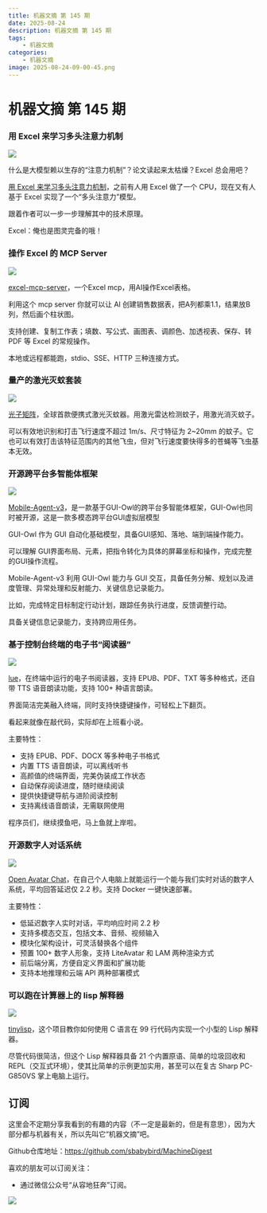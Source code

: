 ```yaml
---
title: 机器文摘 第 145 期
date: 2025-08-24
description: 机器文摘 第 145 期
tags: 
    - 机器文摘
categories: 
    - 机器文摘
image: 2025-08-24-09-00-45.png
---
```

# 机器文摘 第 145 期
### 用 Excel 来学习多头注意力机制
![](2025-08-24-08-57-44.png)

什么是大模型赖以生存的“注意力机制”？论文读起来太枯燥？Excel 总会用吧？

[用 Excel 来学习多头注意力机制](https://www.byhand.ai/p/multihead-attention)，之前有人用 Excel 做了一个 CPU，现在又有人基于 Excel 实现了一个“多头注意力”模型。

跟着作者可以一步一步理解其中的技术原理。

Excel：俺也是图灵完备的哦！

### 操作 Excel 的 MCP Server
![](2025-08-24-08-58-43.png)

[excel-mcp-server](https://github.com/haris-musa/excel-mcp-server)，一个Excel mcp，用AI操作Excel表格。

利用这个 mcp server 你就可以让 AI 创建销售数据表，把A列都乘1.1，结果放B 列，然后画个柱状图。

支持创建、复制工作表；填数、写公式、画图表、调颜色、加透视表、保存、转 PDF 等 Excel 的常规操作。

本地或远程都能跑，stdio、SSE、HTTP 三种连接方式。

### 量产的激光灭蚊套装
![](2025-08-24-08-59-08.png)

[光子矩阵](https://photonmatrixlab.com/)，全球首款便携式激光灭蚊器。用激光雷达检测蚊子，用激光消灭蚊子。

可以有效地识别和打击飞行速度不超过 1m/s、尺寸特征为 2~20mm 的蚊子。它也可以有效打击该特征范围内的其他飞虫，但对飞行速度要快得多的苍蝇等飞虫基本无效。 ​​​

### 开源跨平台多智能体框架
![](2025-08-24-08-59-22.png)

[Mobile-Agent-v3](https://github.com/X-PLUG/MobileAgent/blob/main/README_zh.md)，是一款基于GUI-Owl的跨平台多智能体框架，GUI-Owl也同时被开源，这是一款多模态跨平台GUI虚拟层模型

GUI-Owl 作为 GUI 自动化基础模型，具备GUI感知、落地、端到端操作能力。

可以理解 GUI界面布局、元素，把指令转化为具体的屏幕坐标和操作，完成完整的GUI操作流程。

Mobile-Agent-v3 利用 GUI-Owl 能力与 GUI 交互，具备任务分解、规划以及进度管理、异常处理和反射能力、关键信息记录能力。

比如，完成特定目标制定行动计划，跟踪任务执行进度，反馈调整行动。

具备关键信息记录能力，支持跨应用任务。

### 基于控制台终端的电子书“阅读器”
![](2025-08-24-08-59-42.png)

[lue](https://github.com/superstarryeyes/lue)，在终端中运行的电子书阅读器，支持 EPUB、PDF、TXT 等多种格式，还自带 TTS 语音朗读功能，支持 100+ 种语言朗读。

界面简洁完美融入终端，同时支持快捷键操作，可轻松上下翻页。

看起来就像在敲代码，实际却在上班看小说。

主要特性：

- 支持 EPUB、PDF、DOCX 等多种电子书格式
- 内置 TTS 语音朗读，可以离线听书
- 高颜值的终端界面，完美伪装成工作状态
- 自动保存阅读进度，随时继续阅读
- 提供快捷键导航与进阶阅读控制
- 支持离线语音朗读，无需联网使用

程序员们，继续摸鱼吧，马上鱼就上岸啦。

### 开源数字人对话系统
![](2025-08-24-09-00-45.png)

[Open Avatar Chat](https://github.com/HumanAIGC-Engineering/OpenAvatarChat)，在自己个人电脑上就能运行一个能与我们实时对话的数字人系统，平均回答延迟仅 2.2 秒。支持 Docker 一键快速部署。

主要特性：

- 低延迟数字人实时对话，平均响应时间 2.2 秒
- 支持多模态交互，包括文本、音频、视频输入
- 模块化架构设计，可灵活替换各个组件
- 预置 100+ 数字人形象，支持 LiteAvatar 和 LAM 两种渲染方式
- 前后端分离，方便自定义界面和扩展功能
- 支持本地推理和云端 API 两种部署模式

### 可以跑在计算器上的 lisp 解释器
![](2025-08-24-09-01-28.png)

[tinylisp](https://github.com/Robert-van-Engelen/tinylisp)，这个项目教你如何使用 C 语言在 99 行代码内实现一个小型的 Lisp 解释器。

尽管代码很简洁，但这个 Lisp 解释器具备 21 个内置原语、简单的垃圾回收和 REPL（交互式环境），使其比简单的示例更加实用，甚至可以在复古 Sharp PC-G850VS 掌上电脑上运行。 ​​​



## 订阅
这里会不定期分享我看到的有趣的内容（不一定是最新的，但是有意思），因为大部分都与机器有关，所以先叫它“机器文摘”吧。

Github仓库地址：https://github.com/sbabybird/MachineDigest

喜欢的朋友可以订阅关注：

- 通过微信公众号“从容地狂奔”订阅。

![](../weixin.jpg)